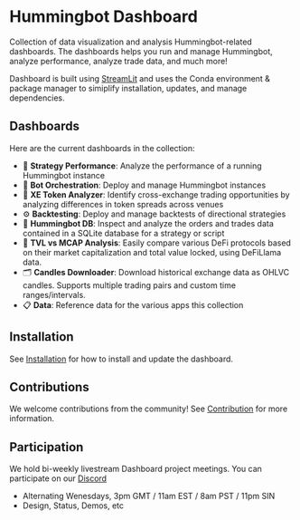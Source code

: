 # Hummingbot Dashboard

Collection of data visualization and analysis Hummingbot-related dashboards. The dashboards helps you run and manage Hummingbot, analyze performance, analyze trade data, and much more!

Dashboard is built using [StreamLit](https://streamlit.io/) and uses the Conda environment & package manager to simiplify installation, updates, and manage dependencies. 

## Dashboards

Here are the current dashboards in the collection:

* 🚀 **Strategy Performance**: Analyze the performance of a running Hummingbot instance
* 🐙 **Bot Orchestration**: Deploy and manage Hummingbot instances
* 🧙 **XE Token Analyzer**: Identify cross-exchange trading opportunities by analyzing differences in token spreads across venues
* ⚙️ **Backtesting**: Deploy and manage backtests of directional strategies
* 🧳 **Hummingbot DB**: Inspect and analyze the orders and trades data contained in a SQLite database for a strategy or script
* 🦉 **TVL vs MCAP Analysis**: Easily compare various DeFi protocols based on their market capitalization and total value locked, using DeFiLlama data.
* 🗂 **Candles Downloader**: Download historical exchange data as OHLVC candles. Supports multiple trading pairs and custom time ranges/intervals.
* 📋 **Data**: Reference data for the various apps this collection

## Installation

See [Installation](https://github.com/hummingbot/dashboard/INSTALLATION.md) for how to install and update the dashboard.

## Contributions

We welcome contributions from the community! See [Contribution](https://github.com/hummingbot/dashboard/CONTRIBUTION.md) for more information.

## Participation

We hold bi-weekly livestream Dashboard project meetings. You can participate on our [Discord](https://discord.gg/hummingbot) 
* Alternating Wenesdays, 3pm GMT / 11am EST / 8am PST / 11pm SIN
* Design, Status, Demos, etc



